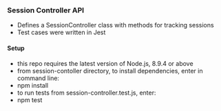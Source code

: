 ### Session Controller API

* Defines a SessionController class with methods for tracking sessions
* Test cases were written in Jest

#### Setup
* this repo requires the latest version of Node.js, 8.9.4 or above
* from session-contoller directory, to install dependencies, enter in command line:
* npm install
* to run tests from session-controller.test.js, enter:
* npm test


